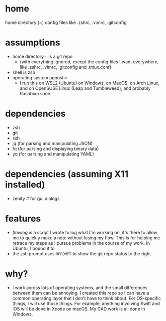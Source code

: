 # home
home directory (~) config files like .zshrc, .vimrc, .gitconfig

# assumptions
- home directory `~` is a git repo
   -  (with everything ignored, except the config files I want everywhere, like .zshrc, .vimrc, .gitconfig and .tmux.conf)
- shell is zsh
- operating system agnostic
   - I run this on WSL2 (Ubuntu) on Windows, on MacOS, on Arch Linux, and on OpenSUSE Linux (Leap and Tumbleweed), and probably Raspbian soon.

# dependencies
- zsh
- git
- ssh
- jq (for parsing and manipulating JSON)
- fq (for parsing and displaying binary data)
- yq (for parsing and manipulating YAML)

# dependencies (assuming X11 installed)
- zenity # for gui dialogs

# features
- *flowlog* is a script I wrote to log what I'm working on, it's there to allow me to quickly make a note without losing my flow. This is for helping me retrace my steps as I pursue problems in the course of my work. In Ubuntu, I bound it to <F9>
- the zsh prompt uses `RPROMPT` to show the git repo status to the right


# why?
- I work across lots of operating systems, and the small differences between them can be annoying. I created this repo so I can have a common operating layer that I don't have to think about. For OS-specific things, I will use those things. For example, anything involving Swift and iOS will be done in Xcode on macOS. My CAD work is all done in Windows.
